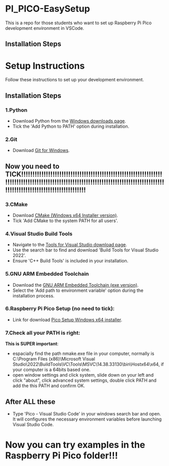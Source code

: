 # PI_PICO-EasySetup
This is a repo for those students who want to set up Raspberry Pi Pico development environment in VSCode.

## Installation Steps

# Setup Instructions

Follow these instructions to set up your development environment.

## Installation Steps

### 1.Python
- Download Python from the [Windows downloads page](https://www.python.org/downloads/windows/).
- Tick the 'Add Python to PATH' option during installation.

### 2.Git
- Download [Git for Windows](https://git-scm.com/download/win).

## Now you need to TICK!!!!!!!!!!!!!!!!!!!!!!!!!!!!!!!!!!!!!!!!!!!!!!!!!!!!!!!!!!!!!!!!!!!!!!!!!!!!!!!!!!!!!!!!!!!!!!!!!!!!!!!!!!!!!!!!!!!!!!!!!!!!!!!!!!!!!!!!!!!!!!!!!!!!!!!!!!!!!!!!!!!!!!!!!!

### 3.CMake
- Download [CMake (Windows x64 Installer version)](https://cmake.org/download/).
- Tick 'Add CMake to the system PATH for all users'.

### 4.Visual Studio Build Tools
- Navigate to the [Tools for Visual Studio download page](https://visualstudio.microsoft.com/downloads/).
- Use the search bar to find and download 'Build Tools for Visual Studio 2022'.
- Ensure 'C++ Build Tools' is included in your installation.

### 5.GNU ARM Embedded Toolchain
- Download the [GNU ARM Embedded Toolchain (exe version)](https://developer.arm.com/tools-and-software/open-source-software/developer-tools/gnu-toolchain/gnu-rm/downloads).
- Select the 'Add path to environment variable' option during the installation process.

### 6.Raspberry Pi Pico Setup (no need to tick):
   - Link for download [Pico Setup Windows x64 installer](https://www.raspberrypi.com/news/raspberry-pi-pico-windows-installer/).
     
### 7.Check all your PATH is right:
   **This is SUPER important**:
   - espacially find the path nmake.exe file in your computer, normally is C:\Program Files (x86)\Microsoft Visual Studio\2022\BuildTools\VC\Tools\MSVC\14.38.33130\bin\Hostx64\x64, if your computer is a 64bits based one.
   - open window settings and click system, slide down on your left and click "about", click advanced system settings, double click PATH and add the this PATH and confirm OK.

## After ALL these

- Type 'Pico - Visual Studio Code' in your windows search bar and open. It will configures the necessary environment variables before launching Visual Studio Code.

# Now you can try examples in the Raspberry Pi Pico folder!!!
